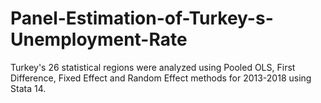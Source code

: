 # Panel-Estimation-of-Turkey-s-Unemployment-Rate
Turkey's 26 statistical regions were analyzed using Pooled OLS, First Difference, Fixed Effect and Random Effect methods for 2013-2018 using Stata 14.
